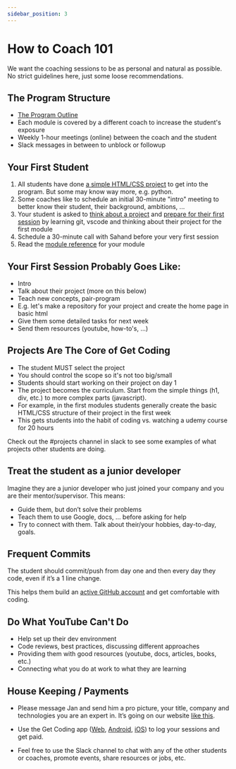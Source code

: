 ```yaml
---
sidebar_position: 3
---
```


# How to Coach 101

We want the coaching sessions to be as personal and natural as possible. No strict guidelines here, just some loose recommendations.

## The Program Structure

- [The Program Outline](https://www.getcoding.ca/outline)
- Each module is covered by a different coach to increase the student's exposure
- Weekly 1-hour meetings (online) between the coach and the student
- Slack messages in between to unblock or followup

## Your First Student

1. All students have done [a simple HTML/CSS project](https://www.getcoding.ca/admission-project) to get into the program. But some may know way more, e.g. python.
2. Some coaches like to schedule an initial 30-minute "intro" meeting to better know their student, their background, ambitions, ...
3. Your student is asked to [think about a project](../Students/2-projects) and [prepare for their first session](../Students/1-welcome) by learning git, vscode and thinking about their project for the first module
4. Schedule a 30-minute call with Sahand before your very first session
5. Read the [module reference](../Modules/1-intro) for your module

## Your First Session Probably Goes Like:

- Intro
- Talk about their project (more on this below)
- Teach new concepts, pair-program
- E.g. let's make a repository for your project and create the home page in basic html
- Give them some detailed tasks for next week
- Send them resources (youtube, how-to's, ...)

## Projects Are The Core of Get Coding

- The student MUST select the project
- You should control the scope so it's not too big/small
- Students should start working on their project on day 1
- The project becomes the curriculum. Start from the simple things (h1, div, etc.) to more complex parts (javascript).
- For example, in the first modules students generally create the basic HTML/CSS structure of their project in the first week
- This gets students into the habit of coding vs. watching a udemy course for 20 hours

Check out the #projects channel in slack to see some examples of what projects other students are doing.

## Treat the student as a junior developer

Imagine they are a junior developer who just joined your company and you are their mentor/supervisor. This means:

- Guide them, but don’t solve their problems
- Teach them to use Google, docs, … before asking for help
- Try to connect with them. Talk about their/your hobbies, day-to-day, goals.

## Frequent Commits

The student should commit/push from day one and then every day they code, even if it’s a 1 line change.

This helps them build an [active GitHub account](https://github.com/adam-paul952/) and get comfortable with coding.

## Do What YouTube Can't Do

- Help set up their dev environment
- Code reviews, best practices, discussing different approaches
- Providing them with good resources (youtube, docs, articles, books, etc.)
- Connecting what you do at work to what they are learning

## House Keeping / Payments

- Please message Jan and send him a pro picture, your title, company and technologies you are an expert in. It’s going on our website [like this](https://www.get-coding.ca/our-instructors).

- Use the Get Coding app ([Web](https://app.getcoding.ca/), [Android](https://play.google.com/store/apps/details?id=ca.getcoding.app), [iOS](https://apps.apple.com/us/app/6444653874)) to log your sessions and get paid.

- Feel free to use the Slack channel to chat with any of the other students or coaches, promote events, share resources or jobs, etc.
